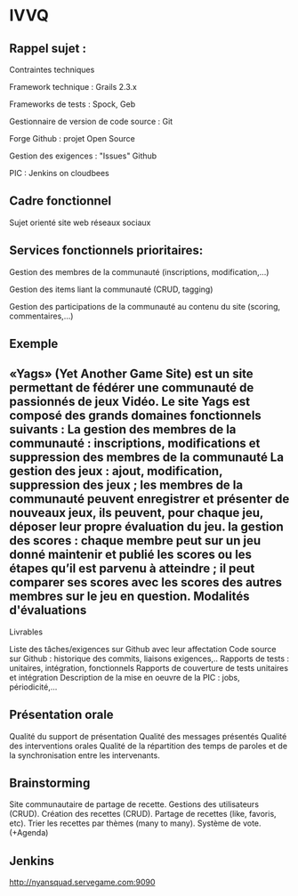 IVVQ
====
Rappel sujet :
--------------
Contraintes techniques

Framework technique : Grails 2.3.x

Frameworks de tests : Spock, Geb

Gestionnaire de version de code source : Git

Forge Github : projet Open Source

Gestion des exigences : "Issues" Github

PIC : Jenkins on cloudbees

Cadre fonctionnel
--------------
Sujet orienté site web réseaux sociaux

Services fonctionnels prioritaires:
--------------
Gestion des membres de la communauté (inscriptions, modification,...)

Gestion des items liant la communauté (CRUD, tagging)

Gestion des participations de la communauté au contenu du site (scoring, commentaires,...)

Exemple
--------------
«Yags» (Yet Another Game Site) est un site permettant de fédérer une communauté de passionnés de jeux Vidéo. Le site Yags est composé des grands domaines fonctionnels suivants :
La gestion des membres de la communauté : inscriptions, modifications et suppression des membres de la communauté
La gestion des jeux : ajout, modification, suppression des jeux ; les membres de la communauté peuvent enregistrer et présenter de nouveaux jeux, ils peuvent, pour chaque jeu, déposer leur propre évaluation du jeu.
la gestion des scores : chaque membre peut sur un jeu donné maintenir et publié les scores ou les étapes qu’il est parvenu à atteindre ; il peut comparer ses scores avec les scores des autres membres sur le jeu en question.
Modalités d'évaluations
--------------
Livrables

Liste des tâches/exigences sur Github avec leur affectation
Code source sur Github : historique des commits, liaisons exigences,..
Rapports de tests : unitaires, intégration, fonctionnels
Rapports de couverture de tests unitaires et intégration
Description de la mise en oeuvre de la PIC : jobs, périodicité,...

Présentation orale
--------------
Qualité du support de présentation
Qualité des messages présentés
Qualité des interventions orales
Qualité de la répartition des temps de paroles et de la synchronisation entre les intervenants.

Brainstorming
--------------
Site communautaire de partage de recette.
Gestions des utilisateurs (CRUD).
Création des recettes (CRUD).
Partage de recettes (like, favoris, etc).
Trier les recettes par thèmes (many to many).
Système de vote.
(+Agenda)

Jenkins
--------------
http://nyansquad.servegame.com:9090




